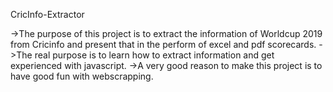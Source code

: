CricInfo-Extractor

->The purpose of this project is to extract the information of Worldcup 2019 from Cricinfo
  and present that in the perform of excel and pdf scorecards.
->The real purpose is to learn how to extract information and get experienced with javascript. 
->A very good reason to make this project is to have good fun with webscrapping. 
